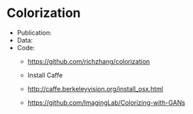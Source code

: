 # Colorization

* Publication: 
* Data:
* Code: 
  * https://github.com/richzhang/colorization
   * Install Caffe
    * http://caffe.berkeleyvision.org/install_osx.html 
   
  * https://github.com/ImagingLab/Colorizing-with-GANs
